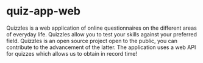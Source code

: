 # quiz-app-web
 Quizzles is a web application of online questionnaires on the different areas of everyday life. Quizzles allow you to test your skills against your preferred field. Quizzles is an open source project open to the public, you can contribute to the advancement of the latter. The application uses a web API for quizzes which allows us to obtain in record time!
